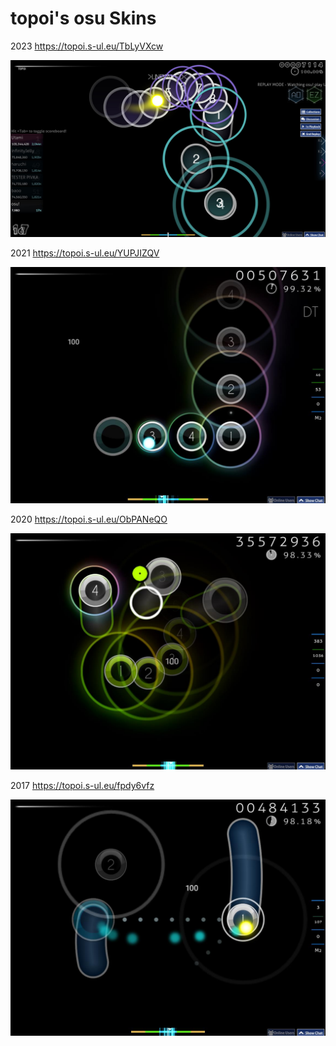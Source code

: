 # topoi's osu Skins

2023
https://topoi.s-ul.eu/TbLyVXcw

![alt text](https://github.com/topoi-dev/topoi/blob/main/screenshot210.jpg?raw=true)

2021
https://topoi.s-ul.eu/YUPJIZQV

![alt text](https://github.com/topoi-dev/topoi/blob/main/-%20Topoi%202021_preview.jpg?raw=true)

2020
https://topoi.s-ul.eu/ObPANeQO

![alt text](https://github.com/topoi-dev/topoi/blob/main/-%20Topoi%202020_preview.jpg?raw=true)

2017
https://topoi.s-ul.eu/fpdy6vfz

![alt text](https://github.com/topoi-dev/topoi/blob/main/-%20Topoi%202017_preview.jpg?raw=true)
